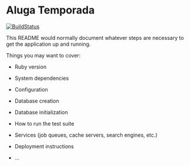 # Aluga Temporada

[![BuildStatus](https://secure.travis-ci.org/eldemonstro/aluga-temporada.svg?branch=master)](http://travis-ci.org/eldemonstro/aluga-temporada)


This README would normally document whatever steps are necessary to get the
application up and running.

Things you may want to cover:

* Ruby version

* System dependencies

* Configuration

* Database creation

* Database initialization

* How to run the test suite

* Services (job queues, cache servers, search engines, etc.)

* Deployment instructions

* ...
